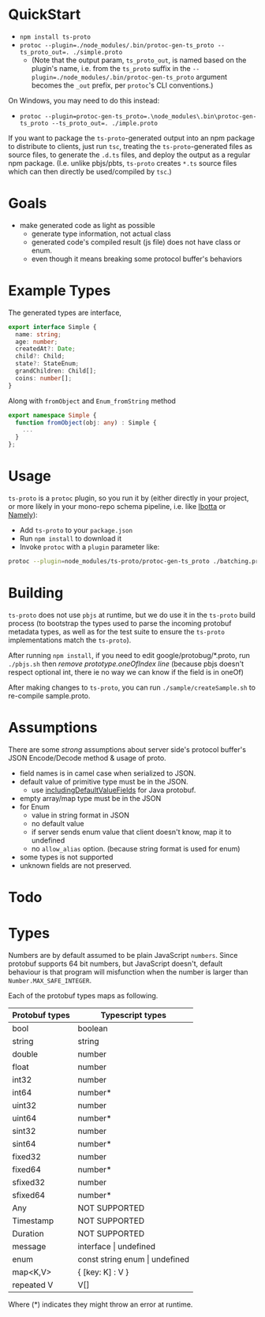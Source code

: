 
QuickStart
==========

* `npm install ts-proto`
* `protoc --plugin=./node_modules/.bin/protoc-gen-ts_proto --ts_proto_out=. ./simple.proto`
  * (Note that the output param, `ts_proto_out`, is named based on the plugin's name, i.e. from the `ts_proto` suffix in the `--plugin=./node_modules/.bin/protoc-gen-ts_proto` argument becomes the `_out` prefix, per `protoc`'s CLI conventions.)

On Windows, you may need to do this instead:

* `protoc --plugin=protoc-gen-ts_proto=.\node_modules\.bin\protoc-gen-ts_proto --ts_proto_out=. ./imple.proto`

If you want to package the `ts-proto`-generated output into an npm package to distribute to clients, just run `tsc`, treating the `ts-proto`-generated files as source files, to generate the `.d.ts` files, and deploy the output as a regular npm package. (I.e. unlike pbjs/pbts, `ts-proto` creates `*.ts` source files which can then directly be used/compiled by `tsc`.)

Goals
=====

* make generated code as light as possible
    * generate type information, not actual class
    * generated code's compiled result (js file) does not have class or enum.
    * even though it means breaking some protocol buffer's behaviors

Example Types
=============

The generated types are interface, 

```typescript
export interface Simple {
  name: string;
  age: number;
  createdAt?: Date;
  child?: Child;
  state?: StateEnum;
  grandChildren: Child[];
  coins: number[];
}
```

Along with `fromObject` and `Enum_fromString` method

```typescript
export namespace Simple {
  function fromObject(obj: any) : Simple { 
    ...
  }
};
```

Usage
=====

`ts-proto` is a `protoc` plugin, so you run it by (either directly in your project, or more likely in your mono-repo schema pipeline, i.e. like [Ibotta](https://medium.com/building-ibotta/building-a-scaleable-protocol-buffers-grpc-artifact-pipeline-5265c5118c9d) or [Namely](https://medium.com/namely-labs/how-we-build-grpc-services-at-namely-52a3ae9e7c35)):

* Add `ts-proto` to your `package.json`
* Run `npm install` to download it
* Invoke `protoc` with a `plugin` parameter like:

```bash
protoc --plugin=node_modules/ts-proto/protoc-gen-ts_proto ./batching.proto -I.
```

Building
========

`ts-proto` does not use `pbjs` at runtime, but we do use it in the `ts-proto` build process (to bootstrap the types used to parse the incoming protobuf metadata types, as well as for the test suite to ensure the `ts-proto` implementations match the `ts-proto`).

After running `npm install`, if you need to edit google/protobug/*.proto, run `./pbjs.sh` then *remove prototype.oneOfIndex line*
(because pbjs doesn't respect optional int, there ie no way we can know if the field is in oneOf)

After making changes to `ts-proto`, you can run `./sample/createSample.sh` to re-compile sample.proto.

Assumptions
===========

There are some *strong* assumptions about server side's protocol buffer's JSON Encode/Decode method & usage of proto.

* field names is in camel case when serialized to JSON.
* default value of primitive type must be in the JSON.
    * use [includingDefaultValueFields](https://developers.google.com/protocol-buffers/docs/reference/java/com/google/protobuf/util/JsonFormat.Printer.html#includingDefaultValueFields--) for Java protobuf.
* empty array/map type must be in the JSON
* for Enum
    * value in string format in JSON
    * no default value
    * if server sends enum value that client doesn't know, map it to undefined
    * no `allow_alias` option. (because string format is used for enum)
* some types is not supported
* unknown fields are not preserved.

Todo
====

Types
============

Numbers are by default assumed to be plain JavaScript `numbers`. Since protobuf supports 64 bit numbers, but JavaScript doesn't, 
default behaviour is that program will misfunction when the number is larger than `Number.MAX_SAFE_INTEGER`.

Each of the protobuf types maps as following.

| Protobuf types  | Typescript types |
| ----------------------- | ----------------------- |
|  bool | boolean |
|  string | string |
|  double | number |
|  float | number |
|  int32 | number |
|  int64 | number* |
|  uint32 | number |
|  uint64 | number* |
|  sint32 | number |
|  sint64 | number* |
|  fixed32 | number |
|  fixed64 | number* |
|  sfixed32 | number |
|  sfixed64 | number* |
|  Any | NOT SUPPORTED |
|  Timestamp | NOT SUPPORTED |
|  Duration | NOT SUPPORTED | 
|  message | interface &#124; undefined |
|  enum | const string enum &#124; undefined |
|  map<K,V> | { [key: K] : V } |
|  repeated V | V[] |


Where (*) indicates they might throw an error at runtime.
